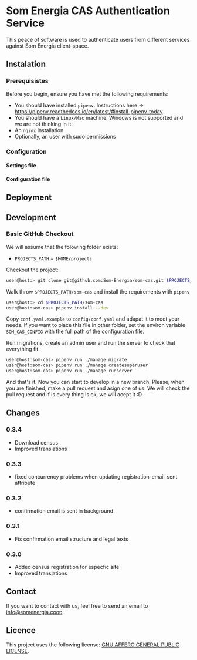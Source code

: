 # Som Energia CAS Authentication Service

This peace of software is used to authenticate users from different services against Som Energia client-space.

## Instalation

### Prerequisistes

Before you begin, ensure you have met the following requirements:
* You should have installed `pipenv`. Instructions here -> https://pipenv.readthedocs.io/en/latest/#install-pipenv-today
* You should have a `Linux/Mac` machine. Windows is not supported and we are not thinking in it.
* An `nginx` installation
* Optionally, an user with sudo permissions


### Configuration

#### Settings file
#### Configuration file

## Deployment


## Development

### Basic GitHub Checkout
We will assume that the folowing folder exists:

  * `PROJECTS_PATH` = `$HOME/projects`

Checkout the project:
```bash
user@host:> git clone git@github.com:Som-Energia/som-cas.git $PROJECTS_PATH/som-cas
```

Walk throw `$PROJECTS_PATH/som-cas` and install the requirements with `pipenv`
```bash
user@host:> cd $PROJECTS_PATH/som-cas
user@host:som-cas> pipenv install --dev
```

Copy `conf.yaml.example` to `config/conf.yaml` and adapat it to meet your needs.
If you want to place this file in other folder, set the environ variable `SOM_CAS_CONFIG` with the full path of the configuration file.

Run migrations, create an admin user and run the server to check that everything fit.
```bash
user@host:som-cas> pipenv run ./manage migrate
user@host:som-cas> pipenv run ./manage createsuperuser
user@host:som-cas> pipenv run ./manage runserver
```

And that's it. Now you can start to develop in a new branch. Please, when you are finished, make a pull request and asign one of us. We will check the pull request and if is every thing is ok, we will acept it :D

## Changes
### 0.3.4
* Download census
* Improved translations 

### 0.3.3
* fixed concurrency problems when updating registration_email_sent attribute

### 0.3.2
* confirmation email is sent in background

### 0.3.1
* Fix confirmation email structure and legal texts

### 0.3.0
* Added census registration for especfic site
* Improved translations

## Contact
If you want to contact with us, feel free to send an email to <info@somenergia.coop>.

## Licence
This project uses the following license: [GNU AFFERO GENERAL PUBLIC LICENSE](LICENSE).
